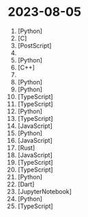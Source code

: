 # 2023-08-05

1. [](https://github.comundefined "Audiocraft is a library for audio processing and generation with deep learning. It features the state-of-the-art EnCodec audio compressor / tokenizer, along with MusicGen, a simple and controllable music generation LM with textual and melodic conditioning.") [Python]
2. [](https://github.comundefined "Get up and running with Llama 2 and other large language models locally") [C]
3. [](https://github.comundefined "Graphic notes on Gilbert Strang's Linear Algebra for Everyone") [PostScript]
4. [](https://github.comundefined "科技爱好者周刊，每周五发布") 
5. [](https://github.comundefined "An Open-source Toolkit for LLM Development") [Python]
6. [](https://github.comundefined "Easy to use open source fast database for search | Good alternative to Elasticsearch now | Drop-in replacement for E in the ELK soon") [C++]
7. [](https://github.comundefined "Collection of Summer 2023 & Summer 2024 tech internships!") 
8. [](https://github.comundefined "Code for the API of Codecov") [Python]
9. [](https://github.comundefined "All Algorithms implemented in Python") [Python]
10. [](https://github.comundefined "🚀 Beautiful, fast and modern React UI library.") [TypeScript]
11. [](https://github.comundefined "🤖 Azure ChatGPT: Private & secure ChatGPT for internal enterprise use 💼") [TypeScript]
12. [](https://github.comundefined "An open platform for training, serving, and evaluating large language model for tool learning.") [Python]
13. [](https://github.comundefined "") [TypeScript]
14. [](https://github.comundefined "✨ A Markdown Editor") [JavaScript]
15. [](https://github.comundefined "中文 LLaMA-2 & Alpaca-2 大模型二期项目 (Chinese LLaMA-2 & Alpaca-2 LLMs)") [Python]
16. [](https://github.comundefined "Simple HTML5 Charts using the <canvas> tag") [JavaScript]
17. [](https://github.comundefined "Fullstack GUI library for desktop, web, mobile, and more.") [Rust]
18. [](https://github.comundefined "ERP / CRM Open Source (Invoice / Inventory / Accounting / HR) Based on Node.js / React.js alternative to salesforce https://www.idurarapp.com") [JavaScript]
19. [](https://github.comundefined "bloop is a fast code search engine written in Rust.") [TypeScript]
20. [](https://github.comundefined "A production ready, scalable starter template for Vite + React") [TypeScript]
21. [](https://github.comundefined "Segmind Distilled diffusion") [Python]
22. [](https://github.comundefined "A simple way to access state while robust and testable.") [Dart]
23. [](https://github.comundefined "Kalman Filter book using Jupyter Notebook. Focuses on building intuition and experience, not formal proofs. Includes Kalman filters,extended Kalman filters, unscented Kalman filters, particle filters, and more. All exercises include solutions.") [JupyterNotebook]
24. [](https://github.comundefined "Linux, Jenkins, AWS, SRE, Prometheus, Docker, Python, Ansible, Git, Kubernetes, Terraform, OpenStack, SQL, NoSQL, Azure, GCP, DNS, Elastic, Network, Virtualization. DevOps Interview Questions") [Python]
25. [](https://github.comundefined "🤖 Deploy a private ChatGPT alternative hosted within your VPC. 🔮 Connect it to your organization's knowledge base and use it as a corporate oracle. Supports open-source LLMs like Llama 2, Falcon, and GPT4All.") [TypeScript]
